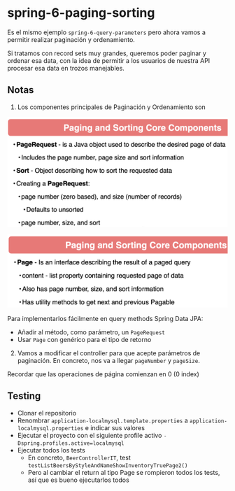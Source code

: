 # spring-6-paging-sorting

Es el mismo ejemplo `spring-6-query-parameters` pero ahora vamos a permitir realizar paginación y ordenamiento.

Si tratamos con record sets muy grandes, queremos poder paginar y ordenar esa data, con la idea de permitir a los usuarios de nuestra API procesar esa data en trozos manejables.

## Notas

1. Los componentes principales de Paginación y Ordenamiento son

![alt Paging and Sorting 01](../images/07-Paging-Sorting-01.png)

![alt Paging and Sorting 02](../images/08-Paging-Sorting-02.png)

Para implementarlos fácilmente en query methods Spring Data JPA:

- Añadir al método, como parámetro, un `PageRequest`
- Usar `Page` con genérico para el tipo de retorno

2. Vamos a modificar el controller para que acepte parámetros de paginación. En concreto, nos va a llegar `pageNumber` y `pageSize`.

Recordar que las operaciones de página comienzan en 0 (0 index)

## Testing

- Clonar el repositorio
- Renombrar `application-localmysql.template.properties` a `application-localmysql.properties` e indicar sus valores
- Ejecutar el proyecto con el siguiente profile activo `-Dspring.profiles.active=localmysql`
- Ejecutar todos los tests
  - En concreto, `BeerControllerIT`, test `testListBeersByStyleAndNameShowInventoryTruePage2()`
  - Pero al cambiar el return al tipo Page se rompieron todos los tests, así que es bueno ejecutarlos todos